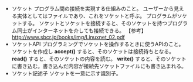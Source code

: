 - ソケット
プログラム間の接続を実現する仕組みのこと。
ユーザーから見える実体としてはファイルであり、これをソケットと呼ぶ。
プログラムがソケットする。
ソケットとソケットを接続すると、そのソケットを持つプログラム同士がインターネットを介しても接続できる。
【参考】http://www.sbcr.jp/books/img/Linuxnet_02.pdf
- ソケットAPI
プログラミングでソケットを操作するときに使うAPIのこと。
ソケットを作成し 
**accept()** すると、そのソケットは接続待ちとなる。
**read()** すると、そのソケットの内容を読む。
**write()** すると、そのソケットに書き込む。書き込んだ内容が接続先ソケットファイルにも書き込まれる。
- ソケット記述子
ソケットを一意に示す識別子。

